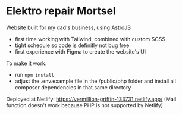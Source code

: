 # Elektro repair Mortsel

Website built for my dad's business, using AstroJS

- first time working with Tailwind, combined with custom SCSS
- tight schedule so code is definitly not bug free
- first experience with Figma to create the website's UI

To make it work:
- run `npm install`
- adjust the .env.example file in the /public/php folder and install all composer dependencies in that same directory

Deployed at Netlify: https://vermillion-griffin-133731.netlify.app/ (Mail function doesn't work because PHP is not supported by Netlify)
